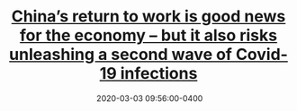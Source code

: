 ---
layout: post
title: <a href='https://www.scmp.com/comment/opinion/article/3053019/chinas-return-work-good-news-economy-it-also-risks-unleashing' target="_blank">China’s return to work is good news for the economy – but it also risks unleashing a second wave of Covid-19 infections</a> 
date:  2020-03-03 09:56:00-0400
description: Both the government and businesses are eager to restart and revive the economy. But as millions pile back into factories, cafeterias and dormitories, the risk is that a new wave of Covid-19 could pose even bigger risks to the system. 
tags: COVID Global_Economy
categories: English
---